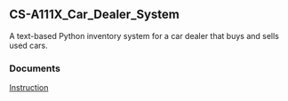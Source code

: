 ## CS-A111X_Car_Dealer_System
A text-based Python inventory system for a car dealer that buys and sells used cars. 

### Documents
[Instruction](Readme.txt.txt)
